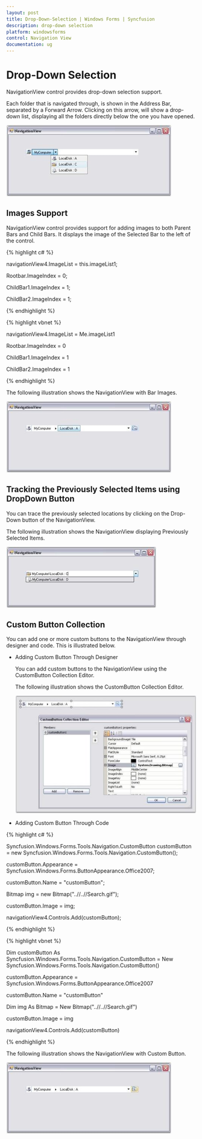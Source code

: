 ```yaml
---
layout: post
title: Drop-Down-Selection | Windows Forms | Syncfusion
description: drop-down selection
platform: windowsforms
control: Navigation View 
documentation: ug
---
```


# Drop-Down Selection

NavigationView control provides drop-down selection support.

Each folder that is navigated through, is shown in the Address Bar, separated by a Forward Arrow. Clicking on this arrow, will show a drop-down list, displaying all the folders directly below the one you have opened.

![](Drop-Down-Selection_images/Drop-Down-Selection_img1.jpeg) 



## Images Support

NavigationView control provides support for adding images to both Parent Bars and Child Bars. It displays the image of the Selected Bar to the left of the control.

{% highlight c# %}



navigationView4.ImageList = this.imageList1;

Rootbar.ImageIndex = 0;

ChildBar1.ImageIndex = 1;

ChildBar2.ImageIndex = 1;

{% endhighlight %}

{% highlight vbnet %}



navigationView4.ImageList = Me.imageList1

Rootbar.ImageIndex = 0

ChildBar1.ImageIndex = 1

ChildBar2.ImageIndex = 1

{% endhighlight %}

The following illustration shows the NavigationView with Bar Images.

![](Drop-Down-Selection_images/Drop-Down-Selection_img2.jpeg) 



## Tracking the Previously Selected Items using DropDown Button

You can trace the previously selected locations by clicking on the Drop-Down button of the NavigationView.

The following illustration shows the NavigationView displaying Previously Selected Items.

![](Drop-Down-Selection_images/Drop-Down-Selection_img3.jpeg) 



## Custom Button Collection

You can add one or more custom buttons to the NavigationView through designer and code. This is illustrated below.

* Adding Custom Button Through Designer

  You can add custom buttons to the NavigationView using the CustomButton Collection Editor.

  The following illustration shows the CustomButton Collection Editor.

  ![](Drop-Down-Selection_images/Drop-Down-Selection_img4.jpeg)



* Adding Custom Button Through Code



{% highlight c# %}



Syncfusion.Windows.Forms.Tools.Navigation.CustomButton customButton = new Syncfusion.Windows.Forms.Tools.Navigation.CustomButton();

customButton.Appearance = Syncfusion.Windows.Forms.ButtonAppearance.Office2007;

customButton.Name = "customButton";

Bitmap img = new Bitmap("..//..//Search.gif");

customButton.Image = img;

navigationView4.Controls.Add(customButton);

{% endhighlight %}

{% highlight vbnet %}



Dim customButton As Syncfusion.Windows.Forms.Tools.Navigation.CustomButton = New Syncfusion.Windows.Forms.Tools.Navigation.CustomButton()

customButton.Appearance = Syncfusion.Windows.Forms.ButtonAppearance.Office2007

customButton.Name = "customButton"

Dim img As Bitmap = New Bitmap("..//..//Search.gif")

customButton.Image = img

navigationView4.Controls.Add(customButton)

{% endhighlight %}

The following illustration shows the NavigationView with Custom Button.

![](Drop-Down-Selection_images/Drop-Down-Selection_img5.jpeg) 



